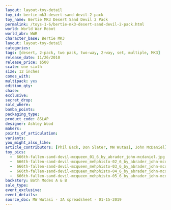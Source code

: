 ```yaml
---
layout: layout-toy-detail 
toy_id: bertie-mk3-desert-sand-devil-2-pack
toy_name: Bertie MK3 Desert Sand Devil 2 Pack
permalink: /toys-1-6/bertie-mk3-desert-sand-devil-2-pack.html
world: World War Robot
world_abr: WWR
character_base: Bertie MK3
layout: layout-toy-detail
categories: 
tags: [desert, 2-pack, two pack, two-way, 2-way, set, multiple, MK3]
release_date: 11/26/2010
release_price: $500 
scale: one sixth
size: 12 inches
comes_with: 
multipack: yes
edition_qty: 
chase: 
exclusive: 
secret_drop: 
sold_where: 
bamba_points: 
packaging_type: 
product_code: 8SLAP
designer: Ashley Wood
makers: 
points_of_articulation: 
variants: 
you_might_also_like: 
article_contributors: [Phil Back, Don Slater, MW Wutasi, John McDaniel]
toy_pics: 
  -  666th-fallen-sand-devil-mcqueen_01_6_by_abrader_john-mcdaniel.jpg
  -  666th-fallen-sand-devil-mcqueen_mehphisto-02_6_by_abrader_john-mcdaniel.jpg
  -  666th-fallen-sand-devil-mcqueen_mehphisto-03_6_by_abrader_john-mcdaniel.jpg
  -  666th-fallen-sand-devil-mcqueen_mehphisto-04_6_by_abrader_john-mcdaniel.jpg
  -  666th-fallen-sand-devil-mcqueen_mehphisto-05_6_by_abrader_john-mcdaniel.jpg
backstory: Both Modes A & B
sale_type: 
event_exclusive: 
event_details: 
source_doc: MW Wutasi - 3A spreadsheet - 01-15-2019
---
```

